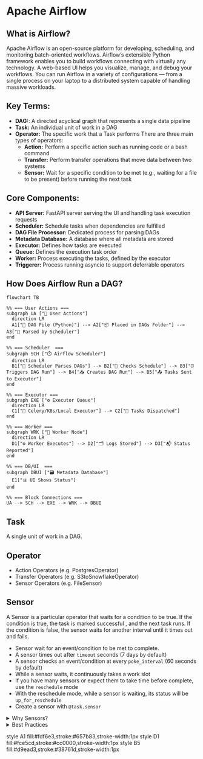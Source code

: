 # Apache Airflow


## What is Airflow?

Apache Airflow is an open-source platform for developing, scheduling, and monitoring batch-oriented workflows. Airflow’s extensible Python framework enables you to build workflows connecting with virtually any technology. A web-based UI helps you visualize, manage, and debug your workflows. You can run Airflow in a variety of configurations — from a single process on your laptop to a distributed system capable of handling massive workloads.

## Key Terms:
- **DAG:**: A directed acyclical graph that represents a single data pipeline
- **Task:** An individual unit of work in a DAG
- **Operator:** The specific work that a Task performs
  There are three main types of operators:
    - **Action:** Perform a specific action such as running code or a bash command
    - **Transfer:** Perform transfer operations that move data between two systems
    - **Sensor:** Wait for a specific condition to be met (e.g., waiting for a file to be present) before running the next task

## Core Components:
  - **API Server:** FastAPI server serving the UI and handling task execution requests
  - **Scheduler:** Schedule tasks when dependencies are fulfilled
  - **DAG File Processor:** Dedicated process for parsing DAGs
  - **Metadata Database:** A database where all metadata are stored
  - **Executor:** Defines how tasks are executed
  - **Queue:** Defines the execution task order
  - **Worker:** Process executing the tasks, defined by the executor
  - **Triggerer:** Process running asyncio to support deferrable operators


## How Does Airflow Run a DAG?
```mermaid
flowchart TB

%% === User Actions ===
subgraph UA ["👤 User Actions"]
  direction LR
  A1["📝 DAG File (Python)"] --> A2["📦 Placed in DAGs Folder"] --> A3["🔁 Parsed by Scheduler"]
end

%% === Scheduler  ===
subgraph SCH ["⏱️ Airflow Scheduler"]
  direction LR
  B1["🧠 Scheduler Parses DAGs"] --> B2["📅 Checks Schedule"] --> B3["⏰ Triggers DAG Run"] --> B4["📥 Creates DAG Run"] --> B5["📤 Tasks Sent to Executor"]
end

%% === Executor ===
subgraph EXE ["⚙️ Executor Queue"]
  direction LR
  C1["🔧 Celery/K8s/Local Executor"] --> C2["📨 Tasks Dispatched"]
end

%% === Worker ===
subgraph WRK ["🧪 Worker Node"]
  direction LR
  D1["⚙️ Worker Executes"] --> D2["🗂️ Logs Stored"] --> D3["📬 Status Reported"]
end

%% === DB/UI  ===
subgraph DBUI ["🗃️ Metadata Database"]
  E1["📊 UI Shows Status"]
end

%% === Block Connections ===
UA --> SCH --> EXE --> WRK --> DBUI
```

## Task

A single unit of work in a DAG.

## Operator
- Action Operators (e.g. PostgresOperator)
- Transfer Operators (e.g. S3toSnowflakeOperator)
- Sensor Operators (e.g. FileSensor)


## Sensor

A Sensor is a particular operator that waits for a condition to be true. If the condition is true, the task is marked successful , and the next task runs. If the condition is false, the sensor waits for another interval until it times out and fails.

- Sensor wait for an event/condition to be met to complete.
- A sensor times out after `timeout` seconds (7 days by default)
- A sensor checks an event/condition at every `poke_interval` (60 seconds by default)
- While a sensor waits, it continuously takes a work slot
- If you have many sensors or expect them to take time before complete, use the `reschedule` mode
- With the reschedule mode, while a sensor is waiting, its status will be `up_for_reschedule`
- Create a sensor with `@task.sensor`

<details>
  <summary>Why Sensors? </summary>
  The purpose of a Sensor is to wait for an event.

  That can be useful for many different use cases, such as:

- Processing files from an S3 bucket as they arrive while waiting for them.
- Running different tasks at different times but within the same DAG.
- Triggering a data pipeline when another one completes.
- Ensuring an API is available to make requests.
- Transforming data as soon as data are present in a SQL table.

</details>

<details>
  <summary>Best Practices</summary>

When using sensors, keep the following in mind to avoid potential performance issues:

- Always define a meaningful timeout parameter for your sensor. The default for this parameter is seven days, which is a long time for your sensor to be running. When you implement a sensor, consider your use case and how long you expect the sensor to wait and then define the sensor's timeout accurately.
- Whenever possible and especially for long-running sensors, use the reschedule mode so your sensor is not constantly occupying a worker slot. This helps avoid deadlocks in Airflow where sensors take all of the available worker slots.
- If your poke_interval is very short (less than about 5 minutes), use the poke mode. Using reschedule mode in this case can overload your scheduler.
- Define a meaningful poke_interval based on your use case. There is no need for a task to check a condition every 60 seconds (the default) if you know the total amount of wait time will be 30 minutes.

</details>

  style A1 fill:#fdf6e3,stroke:#657b83,stroke-width:1px
  style D1 fill:#fce5cd,stroke:#cc0000,stroke-width:1px
  style B5 fill:#d9ead3,stroke:#38761d,stroke-width:1px
